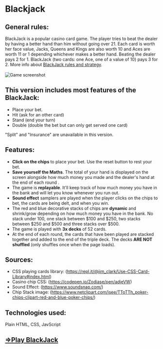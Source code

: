 # Blackjack

## General rules:
BlackJack is a popular casino card game. The player tries to beat the dealer by having a better hand than him without going over 21.
Each card is worth her face value, Jacks, Queens and Kings are also worth 10 and Aces are worth 11 or 1 depending whichever makes a better hand.
Beating the dealer pays 2 for 1. BlackJack (two cards: one Ace, one of a value of 10) pays 3 for 2. More info about [BlackJack rules and strategy](http://www.hitorstand.net/strategy.php).
<br/><br/>
![Game screenshot](https://i.imgur.com/EW8t9Qw.jpg)  


## This version includes most features of the BlackJack:
- Place your bet.
- Hit (ask for an other card)
- Stand (end your turn)
- Double (double the bet but can only get served one card)

"Split" and "Insurance" are unavailable in this version.

## Features:
- **Click on the chips** to place your bet. Use the reset button to rest your bet.
- **Save yourself the Maths**. The total of your hand is displayed on the screen alongside how much money you made  and the dealer's hand at the end of each round .
- The game is **replayable**. It'll keep track of how much money you have in the bank and will let you know whenever you run out.
- **Sound effect** samplers are played when the player clicks on the chips to bet, the cards are being delt, and when you win.
- The red and blue decorative stacks of chips are **dynamic** and shrink/grow depending on how much money you have in the bank.
No stack under 100, one stack between $100 and $250, two stacks between $250 and $500 and three stacks over $500.
- The game is played with **3x decks** of 52 cards.
- At the end of each round, the cards that have been played are stacked together and added to the end of the triple deck.
The decks **ARE NOT shuffled** (only shuffles once when the page loads).

## Sources:
- CSS playing cards library: (https://repl.it/@jim_clark/Use-CSS-Card-Library#index.html)  
- Casino chip CSS: (https://codepen.io/Zodiase/pen/adjeVW)  
- Sound Effect: (https://www.soundsnap.com/)  
- Chip Stack image: (https://www.netclipart.com/isee/TToTTh_poker-chips-clipart-red-and-blue-poker-chips/)  


## Technologies used:
Plain HTML, CSS, JavScript  

## [=>Play BlackJack](https://r0mano.github.io/Blackjack/)

